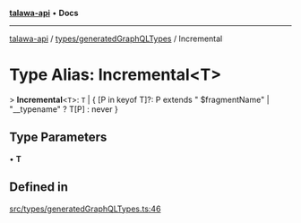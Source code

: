 [**talawa-api**](../../../README.md) • **Docs**

***

[talawa-api](../../../modules.md) / [types/generatedGraphQLTypes](../README.md) / Incremental

# Type Alias: Incremental\<T\>

\> **Incremental**\<`T`\>: `T` \| \{ \[P in keyof T\]?: P extends " $fragmentName" \| "\_\_typename" ? T\[P\] : never \}

## Type Parameters

• **T**

## Defined in

[src/types/generatedGraphQLTypes.ts:46](https://github.com/PalisadoesFoundation/talawa-api/blob/60937520d7a29ccf883a9c6a7c2d186bae92a81b/src/types/generatedGraphQLTypes.ts#L46)
